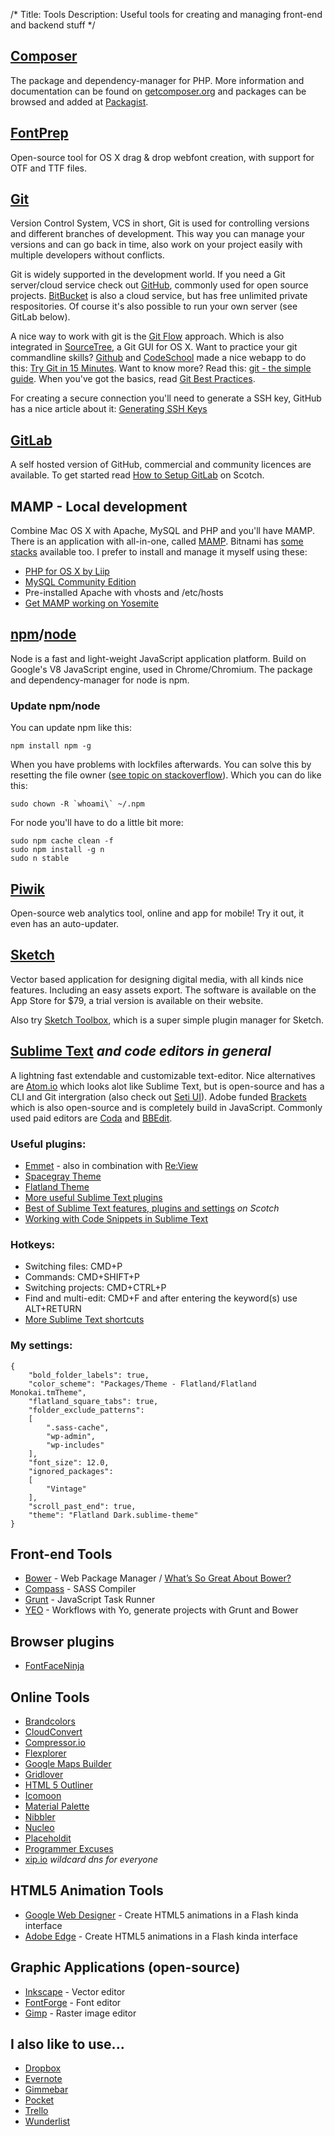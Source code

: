 /*
Title: Tools
Description: Useful tools for creating and managing front-end and backend stuff
*/


## [Composer](http://getcomposer.org)

The package and dependency-manager for PHP. More information and documentation can be found on [getcomposer.org](http://getcomposer.org) and packages can be browsed and added at [Packagist](https://packagist.org/).


## [FontPrep](http://fontprep.com/)

Open-source tool for OS X drag & drop webfont creation, with support for OTF and TTF files.


## [Git](http://git-scm.com/)

Version Control System, VCS in short, Git is used for controlling versions and different branches of development. This way you can manage your versions and can go back in time, also work on your project easily with multiple developers without conflicts.

Git is widely supported in the development world. If you need a Git server/cloud service check out [GitHub](http://github.com/), commonly used for open source projects. [BitBucket](http://bitbucket.com/) is also a cloud service, but has free unlimited private respositories. Of course it's also possible to run your own server (see GitLab below).

A nice way to work with git is the [Git Flow](http://nvie.com/posts/a-successful-git-branching-model/) approach. Which is also integrated in [SourceTree](http://www.sourcetreeapp.com/), a Git GUI for OS X. Want to practice your git commandline skills? [Github](https://github.com/) and [CodeSchool](https://www.codeschool.com/) made a nice webapp to do this: [Try Git in 15 Minutes](http://try.github.io/levels/1/challenges/1). Want to know more? Read this: [git - the simple guide](http://rogerdudler.github.io/git-guide/). When you've got the basics, read [Git Best Practices](http://sethrobertson.github.io/GitBestPractices/).

For creating a secure connection you'll need to generate a SSH key, GitHub has a nice article about it: [Generating SSH Keys](https://help.github.com/articles/generating-ssh-keys#platform-mac)


## [GitLab](https://www.gitlab.com/)

A self hosted version of GitHub, commercial and community licences are available. To get started read [How to Setup GitLab](http://scotch.io/tutorials/how-to-setup-gitlab-a-self-hosted-github) on Scotch.


## MAMP - Local development

Combine Mac OS X with Apache, MySQL and PHP and you'll have MAMP. There is an application with all-in-one, called [MAMP](http://www.mamp.info/en/index.html). Bitnami has [some stacks](https://bitnami.com/stacks/infrastructure) available too. I prefer to install and manage it myself using these:

* [PHP for OS X by Liip](https://github.com/liip/php-osx)
* [MySQL Community Edition](http://dev.mysql.com/downloads/mysql/)
* Pre-installed Apache with vhosts and /etc/hosts
* [Get MAMP working on Yosemite](http://coolestguidesontheplanet.com/get-apache-mysql-php-phpmyadmin-working-osx-10-10-yosemite/)


## [npm](https://npmjs.org/)/[node](http://nodejs.org/)

Node is a fast and light-weight JavaScript application platform. Build on Google's V8 JavaScript engine, used in Chrome/Chromium. The package and dependency-manager for node is npm.

### Update npm/node

You can update npm like this:

	npm install npm -g

When you have problems with lockfiles afterwards. You can solve this by resetting the file owner ([see topic on stackoverflow](http://stackoverflow.com/questions/22152162/npm-cannot-install-dependencies-attempt-to-unlock-something-which-hasnt-been)). Which you can do like this:

	sudo chown -R `whoami\` ~/.npm

For node you'll have to do a little bit more:

	sudo npm cache clean -f
	sudo npm install -g n
	sudo n stable


## [Piwik](http://piwik.org/)

Open-source web analytics tool, online and app for mobile! Try it out, it even has an auto-updater.


## [Sketch](http://bohemiancoding.com/sketch/)

Vector based application for designing digital media, with all kinds nice features. Including an easy assets export. The software is available on the App Store for $79, a trial version is available on their website.

Also try [Sketch Toolbox](http://sketchtoolbox.com/), which is a super simple plugin manager for Sketch.


## [Sublime Text](http://www.sublimetext.com/) *and code editors in general*

A lightning fast extendable and customizable text-editor. Nice alternatives are [Atom.io](https://atom.io/) which looks alot like Sublime Text, but is open-source and has a CLI and Git intergration (also check out [Seti UI](https://atom.io/themes/seti-ui)). Adobe funded [Brackets](http://brackets.io/) which is also open-source and is completely build in JavaScript. Commonly used paid editors are [Coda](https://panic.com/coda/) and [BBEdit](http://www.barebones.com/products/bbedit/).

### Useful plugins:

* [Emmet](http://emmet.io/) - also in combination with [Re:View](http://re-view.emmet.io/)
* [Spacegray Theme](http://kkga.github.io/spacegray/)
* [Flatland Theme](https://github.com/thinkpixellab/flatland)
* [More useful Sublime Text plugins](http://net.tutsplus.com/tutorials/tools-and-tips/essential-sublime-text-2-plugins-and-extensions/)
* [Best of Sublime Text features, plugins and settings](https://scotch.io/bar-talk/best-of-sublime-text-3-features-plugins-and-settings) *on Scotch*
* [Working with Code Snippets in Sublime Text](http://www.hongkiat.com/blog/sublime-code-snippets/)

### Hotkeys:

* Switching files: CMD+P
* Commands: CMD+SHIFT+P
* Switching projects: CMD+CTRL+P
* Find and multi-edit: CMD+F and after entering the keyword(s) use ALT+RETURN
* [More Sublime Text shortcuts](http://scotch.io/bar-talk/sublime-text-keyboard-shortcuts)

### My settings:

	{
		"bold_folder_labels": true,
		"color_scheme": "Packages/Theme - Flatland/Flatland Monokai.tmTheme",
		"flatland_square_tabs": true,
		"folder_exclude_patterns":
		[
			".sass-cache",
			"wp-admin",
			"wp-includes"
		],
		"font_size": 12.0,
		"ignored_packages":
		[
			"Vintage"
		],
		"scroll_past_end": true,
		"theme": "Flatland Dark.sublime-theme"
	}


## Front-end Tools

* [Bower](http://bower.io/) - Web Package Manager / [What’s So Great About Bower?](http://css-tricks.com/whats-great-bower/)
* [Compass](http://compass-style.org/) - SASS Compiler
* [Grunt](http://gruntjs.com/) - JavaScript Task Runner
* [YEO](http://yeoman.io/) - Workflows with Yo, generate projects with Grunt and Bower


## Browser plugins

* [FontFaceNinja](http://fontface.ninja/)


## Online Tools

* [Brandcolors](http://brandcolors.net/)
* [CloudConvert](https://cloudconvert.com/)
* [Compressor.io](http://compressor.io/compress)
* [Flexplorer](http://bennettfeely.com/flexplorer/)
* [Google Maps Builder](http://googlemapbuilder.mynameisdonald.com/)
* [Gridlover](http://www.gridlover.net/)
* [HTML 5 Outliner](http://gsnedders.html5.org/outliner/)
* [Icomoon](https://icomoon.io/)
* [Material Palette](http://www.materialpalette.com/)
* [Nibbler](http://nibbler.silktide.com/)
* [Nucleo](https://nucleoapp.com/)
* [Placeholdit](http://placehold.it/)
* [Programmer Excuses](www.programmerexcuses.com)
* [xip.io](http://xip.io/) *wildcard dns for everyone*


## HTML5 Animation Tools

* [Google Web Designer](http://www.google.nl/webdesigner/) - Create HTML5 animations in a Flash kinda interface
* [Adobe Edge](http://html.adobe.com/edge/) - Create HTML5 animations in a Flash kinda interface


## Graphic Applications (open-source)

* [Inkscape](http://www.inkscape.org/) - Vector editor
* [FontForge](http://fontforge.org/) - Font editor
* [Gimp](http://www.gimp.org/) - Raster image editor


## I also like to use...

* [Dropbox](http://dropbox.com/)
* [Evernote](http://evernote.com/)
* [Gimmebar](https://gimmebar.com/)
* [Pocket](http://getpocket.com/)
* [Trello](http://trello.com/)
* [Wunderlist](http://wunderlist.com/)
